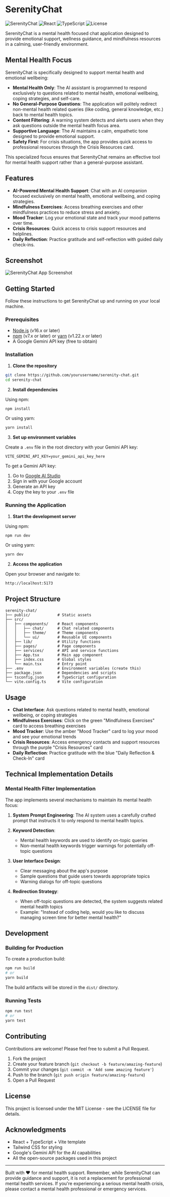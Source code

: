 # SerenityChat

![SerenityChat](https://img.shields.io/badge/SerenityChat-v1.0-blue)
![React](https://img.shields.io/badge/React-18.x-61DAFB)
![TypeScript](https://img.shields.io/badge/TypeScript-5.x-3178C6)
![License](https://img.shields.io/badge/License-MIT-green)

SerenityChat is a mental health focused chat application designed to provide emotional support, wellness guidance, and mindfulness resources in a calming, user-friendly environment.

## Mental Health Focus

SerenityChat is specifically designed to support mental health and emotional wellbeing:

- **Mental Health Only**: The AI assistant is programmed to respond exclusively to questions related to mental health, emotional wellbeing, coping strategies, and self-care.
- **No General-Purpose Questions**: The application will politely redirect non-mental health related queries (like coding, general knowledge, etc.) back to mental health topics.
- **Content Filtering**: A warning system detects and alerts users when they ask questions outside the mental health focus area.
- **Supportive Language**: The AI maintains a calm, empathetic tone designed to provide emotional support.
- **Safety First**: For crisis situations, the app provides quick access to professional resources through the Crisis Resources card.

This specialized focus ensures that SerenityChat remains an effective tool for mental health support rather than a general-purpose assistant.

## Features

- **AI-Powered Mental Health Support**: Chat with an AI companion focused exclusively on mental health, emotional wellbeing, and coping strategies.
- **Mindfulness Exercises**: Access breathing exercises and other mindfulness practices to reduce stress and anxiety.
- **Mood Tracker**: Log your emotional state and track your mood patterns over time.
- **Crisis Resources**: Quick access to crisis support resources and helplines.
- **Daily Reflection**: Practice gratitude and self-reflection with guided daily check-ins.

## Screenshot

![SerenityChat App Screenshot](https://via.placeholder.com/800x450.png?text=SerenityChat+Screenshot)

## Getting Started

Follow these instructions to get SerenityChat up and running on your local machine.

### Prerequisites

- [Node.js](https://nodejs.org/) (v16.x or later)
- [npm](https://www.npmjs.com/) (v7.x or later) or [yarn](https://yarnpkg.com/) (v1.22.x or later)
- A Google Gemini API key (free to obtain)

### Installation

1. **Clone the repository**

```bash
git clone https://github.com/yourusername/serenity-chat.git
cd serenity-chat
```

2. **Install dependencies**

Using npm:
```bash
npm install
```

Or using yarn:
```bash
yarn install
```

3. **Set up environment variables**

Create a `.env` file in the root directory with your Gemini API key:

```plaintext
VITE_GEMINI_API_KEY=your_gemini_api_key_here
```

To get a Gemini API key:
1. Go to [Google AI Studio](https://makersuite.google.com/app/apikey)
2. Sign in with your Google account
3. Generate an API key
4. Copy the key to your `.env` file

### Running the Application

1. **Start the development server**

Using npm:
```bash
npm run dev
```

Or using yarn:
```bash
yarn dev
```

2. **Access the application**

Open your browser and navigate to:
```
http://localhost:5173
```

## Project Structure

```
serenity-chat/
├── public/            # Static assets
├── src/
│   ├── components/    # React components
│   │   ├── chat/      # Chat related components
│   │   ├── theme/     # Theme components
│   │   └── ui/        # Reusable UI components
│   ├── lib/           # Utility functions
│   ├── pages/         # Page components
│   ├── services/      # API and service functions
│   ├── App.tsx        # Main app component
│   ├── index.css      # Global styles
│   └── main.tsx       # Entry point
├── .env               # Environment variables (create this)
├── package.json       # Dependencies and scripts
├── tsconfig.json      # TypeScript configuration
└── vite.config.ts     # Vite configuration
```

## Usage

- **Chat Interface**: Ask questions related to mental health, emotional wellbeing, or coping strategies
- **Mindfulness Exercises**: Click on the green "Mindfulness Exercises" card to access breathing exercises
- **Mood Tracker**: Use the amber "Mood Tracker" card to log your mood and see your emotional trends
- **Crisis Resources**: Access emergency contacts and support resources through the purple "Crisis Resources" card
- **Daily Reflection**: Practice gratitude with the blue "Daily Reflection & Check-In" card

## Technical Implementation Details

### Mental Health Filter Implementation

The app implements several mechanisms to maintain its mental health focus:

1. **System Prompt Engineering**: The AI system uses a carefully crafted prompt that instructs it to only respond to mental health topics.

2. **Keyword Detection**:
   - Mental health keywords are used to identify on-topic queries
   - Non-mental health keywords trigger warnings for potentially off-topic questions

3. **User Interface Design**:
   - Clear messaging about the app's purpose
   - Sample questions that guide users towards appropriate topics
   - Warning dialogs for off-topic questions

4. **Redirection Strategy**:
   - When off-topic questions are detected, the system suggests related mental health topics
   - Example: "Instead of coding help, would you like to discuss managing screen time for better mental health?"

## Development

### Building for Production

To create a production build:

```bash
npm run build
# or
yarn build
```

The build artifacts will be stored in the `dist/` directory.

### Running Tests

```bash
npm run test
# or
yarn test
```

## Contributing

Contributions are welcome! Please feel free to submit a Pull Request.

1. Fork the project
2. Create your feature branch (`git checkout -b feature/amazing-feature`)
3. Commit your changes (`git commit -m 'Add some amazing feature'`)
4. Push to the branch (`git push origin feature/amazing-feature`)
5. Open a Pull Request

## License

This project is licensed under the MIT License - see the LICENSE file for details.

## Acknowledgments

- React + TypeScript + Vite template
- Tailwind CSS for styling
- Google's Gemini API for the AI capabilities
- All the open-source packages used in this project

---

Built with ❤️ for mental health support. Remember, while SerenityChat can provide guidance and support, it is not a replacement for professional mental health services. If you're experiencing a serious mental health crisis, please contact a mental health professional or emergency services. 